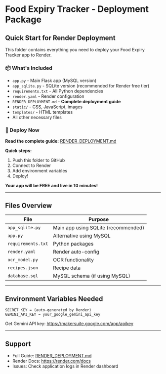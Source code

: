 # Food Expiry Tracker - Deployment Package

## Quick Start for Render Deployment

This folder contains everything you need to deploy your Food Expiry Tracker app to Render.

### 📦 What's Included

- `app.py` - Main Flask app (MySQL version)
- `app_sqlite.py` - SQLite version (recommended for Render free tier)
- `requirements.txt` - All Python dependencies
- `render.yaml` - Render configuration
- `RENDER_DEPLOYMENT.md` - **Complete deployment guide**
- `static/` - CSS, JavaScript, images
- `templates/` - HTML templates
- All other necessary files

### 🚀 Deploy Now

**Read the complete guide:** [RENDER_DEPLOYMENT.md](RENDER_DEPLOYMENT.md)

**Quick steps:**
1. Push this folder to GitHub
2. Connect to Render
3. Add environment variables
4. Deploy!

**Your app will be FREE and live in 10 minutes!**

---

## Files Overview

| File | Purpose |
|------|---------|
| `app_sqlite.py` | Main app using SQLite (recommended) |
| `app.py` | Alternative using MySQL |
| `requirements.txt` | Python packages |
| `render.yaml` | Render auto-config |
| `ocr_model.py` | OCR functionality |
| `recipes.json` | Recipe data |
| `database.sql` | MySQL schema (if using MySQL) |

---

## Environment Variables Needed

```
SECRET_KEY = (auto-generated by Render)
GEMINI_API_KEY = your_google_gemini_api_key
```

Get Gemini API key: https://makersuite.google.com/app/apikey

---

## Support

- Full Guide: [RENDER_DEPLOYMENT.md](RENDER_DEPLOYMENT.md)
- Render Docs: https://render.com/docs
- Issues: Check application logs in Render dashboard
